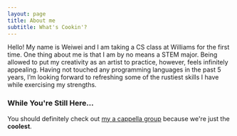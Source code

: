 ```yaml
---
layout: page
title: About me
subtitle: What's Cookin'?
---
```


Hello! My name is Weiwei and I am taking a CS class at Williams for the first time. One thing about me is that I am by no means a STEM major. Being allowed to put my creativity as an artist to practice, however, feels infinitely appealing. Having not touched any programming languages in the past 5 years, I’m looking forward to refreshing some of the rustiest skills I have while exercising my strengths. 



### While You're Still Here...

You should definitely check out [my a cappella group](https://www.youtube.com/@ephoriawilliams) because we're just the **coolest**.
